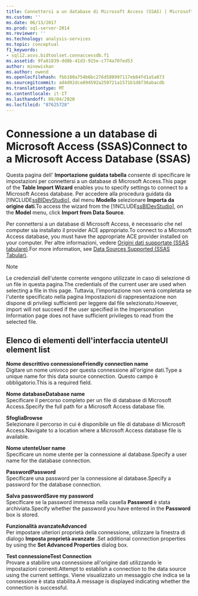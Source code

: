 ```yaml
---
title: Connettersi a un database di Microsoft Access (SSAS) | Microsoft Docs
ms.custom: ''
ms.date: 06/13/2017
ms.prod: sql-server-2014
ms.reviewer: ''
ms.technology: analysis-services
ms.topic: conceptual
f1_keywords:
- sql12.asvs.bidtoolset.connaccessdb.f1
ms.assetid: 9fa81839-dd8b-41d3-915e-c774a707ed53
author: minewiskan
ms.author: owend
ms.openlocfilehash: fbb180a754b6bc276d588997117eb84fd1a5a873
ms.sourcegitcommit: ad4d92dce894592a259721a1571b1d8736abacdb
ms.translationtype: MT
ms.contentlocale: it-IT
ms.lasthandoff: 08/04/2020
ms.locfileid: "87625728"
---
```

# <a name="connect-to-a-microsoft-access-database-ssas"></a><span data-ttu-id="7fe32-102">Connessione a un database di Microsoft Access (SSAS)</span><span class="sxs-lookup"><span data-stu-id="7fe32-102">Connect to a Microsoft Access Database (SSAS)</span></span>
  <span data-ttu-id="7fe32-103">Questa pagina dell' **Importazione guidata tabella** consente di specificare le impostazioni per connettersi a un database di Microsoft Access.</span><span class="sxs-lookup"><span data-stu-id="7fe32-103">This page of the **Table Import Wizard** enables you to specify settings to connect to a Microsoft Access database.</span></span> <span data-ttu-id="7fe32-104">Per accedere alla procedura guidata da [!INCLUDE[ssBIDevStudio](../includes/ssbidevstudio-md.md)], dal menu **Modello** selezionare **Importa da origine dati**.</span><span class="sxs-lookup"><span data-stu-id="7fe32-104">To access the wizard from the [!INCLUDE[ssBIDevStudio](../includes/ssbidevstudio-md.md)], on the **Model** menu, click **Import from Data Source**.</span></span>  
  
 <span data-ttu-id="7fe32-105">Per connettersi a un database di Microsoft Access, è necessario che nel computer sia installato il provider ACE appropriato.</span><span class="sxs-lookup"><span data-stu-id="7fe32-105">To connect to a Microsoft Access database, you must have the appropriate ACE provider installed on your computer.</span></span> <span data-ttu-id="7fe32-106">Per altre informazioni, vedere [Origini dati supportate &#40;SSAS tabulare&#41;](tabular-models/data-sources-supported-ssas-tabular.md).</span><span class="sxs-lookup"><span data-stu-id="7fe32-106">For more information, see [Data Sources Supported &#40;SSAS Tabular&#41;](tabular-models/data-sources-supported-ssas-tabular.md).</span></span>  
  
> [!NOTE]  
>  <span data-ttu-id="7fe32-107">Le credenziali dell'utente corrente vengono utilizzate in caso di selezione di un file in questa pagina.</span><span class="sxs-lookup"><span data-stu-id="7fe32-107">The credentials of the current user are used when selecting a file in this page.</span></span> <span data-ttu-id="7fe32-108">Tuttavia, l'importazione non verrà completata se l'utente specificato nella pagina Impostazioni di rappresentazione non dispone di privilegi sufficienti per leggere dal file selezionato.</span><span class="sxs-lookup"><span data-stu-id="7fe32-108">However, import will not succeed if the user specified in the Impersonation Information page does not have sufficient privileges to read from the selected file.</span></span>  
  
## <a name="ui-element-list"></a><span data-ttu-id="7fe32-109">Elenco di elementi dell'interfaccia utente</span><span class="sxs-lookup"><span data-stu-id="7fe32-109">UI element list</span></span>  
 <span data-ttu-id="7fe32-110">**Nome descrittivo connessione**</span><span class="sxs-lookup"><span data-stu-id="7fe32-110">**Friendly connection name**</span></span>  
 <span data-ttu-id="7fe32-111">Digitare un nome univoco per questa connessione all'origine dati.</span><span class="sxs-lookup"><span data-stu-id="7fe32-111">Type a unique name for this data source connection.</span></span> <span data-ttu-id="7fe32-112">Questo campo è obbligatorio.</span><span class="sxs-lookup"><span data-stu-id="7fe32-112">This is a required field.</span></span>  
  
 <span data-ttu-id="7fe32-113">**Nome database**</span><span class="sxs-lookup"><span data-stu-id="7fe32-113">**Database name**</span></span>  
 <span data-ttu-id="7fe32-114">Specificare il percorso completo per un file di database di Microsoft Access.</span><span class="sxs-lookup"><span data-stu-id="7fe32-114">Specify the full path for a Microsoft Access database file.</span></span>  
  
 <span data-ttu-id="7fe32-115">**Sfoglia**</span><span class="sxs-lookup"><span data-stu-id="7fe32-115">**Browse**</span></span>  
 <span data-ttu-id="7fe32-116">Selezionare il percorso in cui è disponibile un file di database di Microsoft Access.</span><span class="sxs-lookup"><span data-stu-id="7fe32-116">Navigate to a location where a Microsoft Access database file is available.</span></span>  
  
 <span data-ttu-id="7fe32-117">**Nome utente**</span><span class="sxs-lookup"><span data-stu-id="7fe32-117">**User name**</span></span>  
 <span data-ttu-id="7fe32-118">Specificare un nome utente per la connessione al database.</span><span class="sxs-lookup"><span data-stu-id="7fe32-118">Specify a user name for the database connection.</span></span>  
  
 <span data-ttu-id="7fe32-119">**Password**</span><span class="sxs-lookup"><span data-stu-id="7fe32-119">**Password**</span></span>  
 <span data-ttu-id="7fe32-120">Specificare una password per la connessione al database.</span><span class="sxs-lookup"><span data-stu-id="7fe32-120">Specify a password for the database connection.</span></span>  
  
 <span data-ttu-id="7fe32-121">**Salva password**</span><span class="sxs-lookup"><span data-stu-id="7fe32-121">**Save my password**</span></span>  
 <span data-ttu-id="7fe32-122">Specificare se la password immessa nella casella **Password** è stata archiviata.</span><span class="sxs-lookup"><span data-stu-id="7fe32-122">Specify whether the password you have entered in the **Password** box is stored.</span></span>  
  
 <span data-ttu-id="7fe32-123">**Funzionalità avanzate**</span><span class="sxs-lookup"><span data-stu-id="7fe32-123">**Advanced**</span></span>  
 <span data-ttu-id="7fe32-124">Per impostare ulteriori proprietà della connessione, utilizzare la finestra di dialogo **Imposta proprietà avanzate** .</span><span class="sxs-lookup"><span data-stu-id="7fe32-124">Set additional connection properties by using the **Set Advanced Properties** dialog box.</span></span>  
  
 <span data-ttu-id="7fe32-125">**Test connessione**</span><span class="sxs-lookup"><span data-stu-id="7fe32-125">**Test Connection**</span></span>  
 <span data-ttu-id="7fe32-126">Provare a stabilire una connessione all'origine dati utilizzando le impostazioni correnti.</span><span class="sxs-lookup"><span data-stu-id="7fe32-126">Attempt to establish a connection to the data source using the current settings.</span></span> <span data-ttu-id="7fe32-127">Viene visualizzato un messaggio che indica se la connessione è stata stabilita.</span><span class="sxs-lookup"><span data-stu-id="7fe32-127">A message is displayed indicating whether the connection is successful.</span></span>  
  
  
